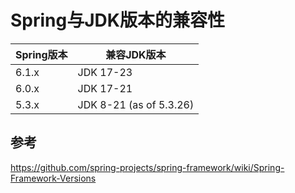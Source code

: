 # Spring与JDK版本的兼容性

| Spring版本 | 兼容JDK版本                 |
|----------|-------------------------|
| 6.1.x    | JDK 17-23               |
| 6.0.x    | JDK 17-21               |
| 5.3.x    | JDK 8-21 (as of 5.3.26) |


## 参考
https://github.com/spring-projects/spring-framework/wiki/Spring-Framework-Versions